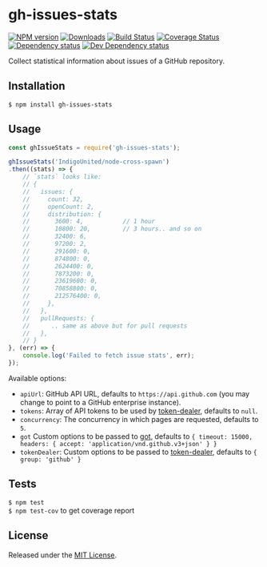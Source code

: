 # gh-issues-stats



[![NPM version][npm-image]][npm-url] [![Downloads][downloads-image]][npm-url] [![Build Status][travis-image]][travis-url] [![Coverage Status][coveralls-image]][coveralls-url] [![Dependency status][david-dm-image]][david-dm-url] [![Dev Dependency status][david-dm-dev-image]][david-dm-dev-url]

[npm-url]:https://npmjs.org/package/gh-issues-stats
[downloads-image]:http://img.shields.io/npm/dm/gh-issues-stats.svg
[npm-image]:http://img.shields.io/npm/v/gh-issues-stats.svg
[travis-url]:https://travis-ci.org/IndigoUnited/node-gh-issues-stats
[travis-image]:http://img.shields.io/travis/IndigoUnited/node-gh-issues-stats/master.svg
[coveralls-url]:https://coveralls.io/r/IndigoUnited/node-gh-issues-stats
[coveralls-image]:https://img.shields.io/coveralls/IndigoUnited/node-gh-issues-stats/master.svg
[david-dm-url]:https://david-dm.org/IndigoUnited/node-gh-issues-stats
[david-dm-image]:https://img.shields.io/david/IndigoUnited/node-gh-issues-stats.svg
[david-dm-dev-url]:https://david-dm.org/IndigoUnited/node-gh-issues-stats?type=dev
[david-dm-dev-image]:https://img.shields.io/david/dev/IndigoUnited/node-gh-issues-stats.svg
[greenkeeper-image]:https://badges.greenkeeper.io/IndigoUnited/node-gh-issues-stats.svg
[greenkeeper-url]:https://greenkeeper.io/

Collect statistical information about issues of a GitHub repository.


## Installation

`$ npm install gh-issues-stats`


## Usage

```js
const ghIssueStats = require('gh-issues-stats');

ghIssueStats('IndigoUnited/node-cross-spawn')
.then((stats) => {
    // `stats` looks like:
    // {
    //   issues: {
    //     count: 32,
    //     openCount: 2,
    //     distribution: {
    //       3600: 4,           // 1 hour
    //       10800: 20,         // 3 hours.. and so on
    //       32400: 6,
    //       97200: 2,
    //       291600: 0,
    //       874800: 0,
    //       2624400: 0,
    //       7873200: 0,
    //       23619600: 0,
    //       70858800: 0,
    //       212576400: 0,
    //     },
    //   },
    //   pullRequests: {
    //      .. same as above but for pull requests
    //   },
    // }
}, (err) => {
    console.log('Failed to fetch issue stats', err);
});
```

Available options:

- `apiUrl`: GitHub API URL, defaults to `https://api.github.com` (you may change to point to a GitHub enterprise instance).
- `tokens`: Array of API tokens to be used by [token-dealer](https://github.com/IndigoUnited/node-token-dealer), defaults to `null`.
- `concurrency`: The concurrency in which pages are requested, defaults to `5`.
- `got` Custom options to be passed to [got](https://github.com/sindresorhus/got), defaults to `{ timeout: 15000, headers: { accept: 'application/vnd.github.v3+json' } }`
- `tokenDealer`: Custom options to be passed to [token-dealer](https://github.com/IndigoUnited/node-token-dealer), defaults to `{ group: 'github' }`


## Tests

`$ npm test`   
`$ npm test-cov` to get coverage report


## License

Released under the [MIT License](http://www.opensource.org/licenses/mit-license.php).
